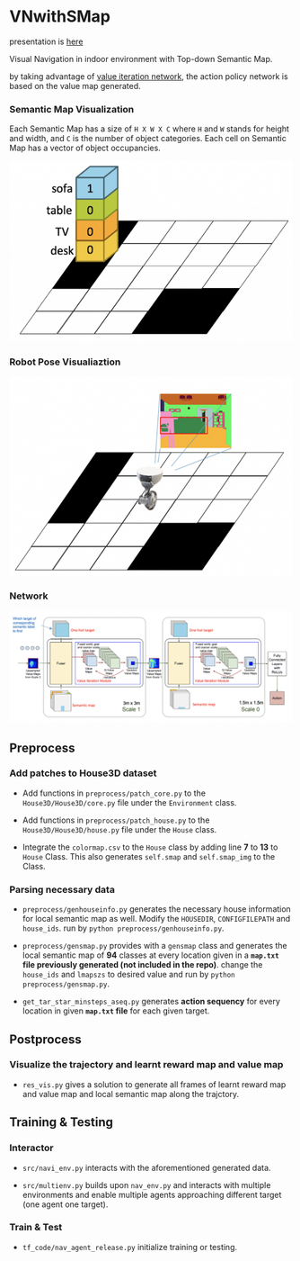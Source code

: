 # VNwithSMap

presentation is [here](https://github.com/es6rc/VNwithSemanticMap/blob/master/Demo/Pre.pdf)

Visual Navigation in indoor environment with Top-down Semantic Map. 

by taking advantage of [value iteration network](https://github.com/avivt/VIN), the action policy network is based on the value map generated.

### Semantic Map Visualization
Each Semantic Map has a size of `H X W X C` where `H` and `W` stands for height and width, and `C` is the number of object categories. Each cell on Semantic Map has a vector of object occupancies.

![image](https://github.com/es6rc/VNwithSemanticMap/blob/master/Demo/SMap.png)

### Robot Pose Visualiaztion
![image](https://github.com/es6rc/VNwithSemanticMap/blob/master/Demo/visualization.png)

### Network
![image](https://github.com/es6rc/VNwithSemanticMap/blob/master/Demo/Network.png)

## Preprocess

### Add patches to House3D dataset

* Add functions in `preprocess/patch_core.py` to the `House3D/House3D/core.py` file under the `Environment` class.

* Add functions in `preprocess/patch_house.py` to the `House3D/House3D/house.py` file under the `House` class.

* Integrate the `colormap.csv` to the `House` class by adding line **7** to **13** to `House` Class. This also generates `self.smap` and `self.smap_img` to the Class.

### Parsing necessary data

* `preprocess/genhouseinfo.py` generates the necessary house information for local semantic map as well. Modify the `HOUSEDIR`, `CONFIGFILEPATH` and `house_ids`. run by ``python preprocess/genhouseinfo.py``.

* `preprocess/gensmap.py` provides with a `gensmap` class and generates the local semantic map of **94** classes at every location given in a **`map.txt` file previously generated (not included in the repo)**. change the `house_ids` and `lmapszs` to desired value and run by ``python preprocess/gensmap.py``. 
* `get_tar_star_minsteps_aseq.py` generates **action sequency** for every location in given **`map.txt` file** for each given target.

## Postprocess

### Visualize the trajectory and learnt reward map and value map
* `res_vis.py` gives a solution to generate all frames of learnt reward map and value map and local semantic map along the trajctory.


## Training & Testing

### Interactor
* `src/navi_env.py` interacts with the aforementioned generated data.

* `src/multienv.py` builds upon `nav_env.py` and interacts with multiple environments and enable multiple agents approaching different target (one agent one target).

### Train & Test
* `tf_code/nav_agent_release.py` initialize training or testing. 

